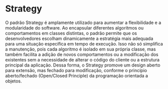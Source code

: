 # Strategy
O padrão Strategy é amplamente utilizado para aumentar a flexibilidade e a modularidade do software. Ao encapsular diferentes algoritmos ou comportamentos em classes distintas, o padrão permite que os desenvolvedores escolham dinamicamente a estratégia mais adequada para uma situação específica em tempo de execução. Isso não só simplifica a manutenção, pois cada algoritmo é isolado em sua própria classe, mas também facilita a adição de novos comportamentos ou a modificação dos existentes sem a necessidade de alterar o código do cliente ou a estrutura principal da aplicação. Dessa forma, o Strategy promove um design aberto para extensão, mas fechado para modificação, conforme o princípio aberto/fechado (Open/Closed Principle) da programação orientada a objetos.
